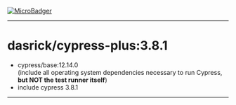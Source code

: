 [![MicroBadger][microbadger-image]][microbadger-url]

***

# dasrick/cypress-plus:3.8.1

* cypress/base:12.14.0 <br>(include all operating system dependencies necessary to run Cypress, **but NOT the test runner itself**)
* include cypress 3.8.1

***

[microbadger-image]: https://images.microbadger.com/badges/image/dasrick/cypress-plus:3.8.1.svg
[microbadger-url]: https://microbadger.com/images/dasrick/cypress-plus:3.8.1
